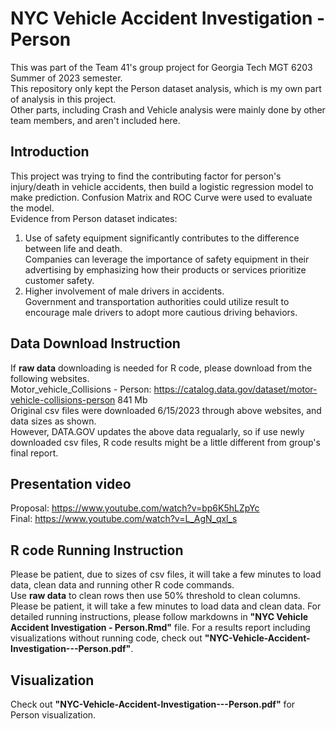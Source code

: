# NYC Vehicle Accident Investigation - Person
This was part of the Team 41's group project for Georgia Tech MGT 6203 Summer of 2023 semester.   
This repository only kept the Person dataset analysis, which is my own part of analysis in this project.   
Other parts, including Crash and Vehicle analysis were mainly done by other team members, and aren't included here. 

## Introduction
This project was trying to find the contributing factor for person's injury/death in vehicle accidents, then build a logistic regression model to make prediction. Confusion Matrix and ROC Curve were used to evaluate the model.   
Evidence from Person dataset indicates:   
1) Use of safety equipment significantly contributes to the difference between life and death.   
   Companies can leverage the importance of safety equipment in their advertising by emphasizing how their products or services prioritize customer safety.  
2) Higher involvement of male drivers in accidents.  
   Government and transportation authorities could utilize result to encourage male drivers to adopt more cautious driving behaviors.

## Data Download Instruction    
If **raw data** downloading is needed for R code, please download from the following websites.     
Motor_vehicle_Collisions - Person: https://catalog.data.gov/dataset/motor-vehicle-collisions-person    841 Mb    
Original csv files were downloaded 6/15/2023 through above websites, and data sizes as shown.    
However, DATA.GOV updates the above data regualarly, so if use newly downloaded csv files, R code results might be a little different from group's final report.     

## Presentation video
Proposal: https://www.youtube.com/watch?v=bp6K5hLZpYc    
Final: https://www.youtube.com/watch?v=L_AgN_qxl_s

## R code Running Instruction
Please be patient, due to sizes of csv files, it will take a few minutes to load data, clean data and running other R code commands.    
Use **raw data** to clean rows then use 50% threshold to clean columns. Please be patient, it will take a few minutes to load data and clean data. 
For detailed running instructions, please follow markdowns in **"NYC Vehicle Accident Investigation - Person.Rmd"** file. For a results report including visualizations without running code, check out **"NYC-Vehicle-Accident-Investigation---Person.pdf"**.  
  
## Visualization
Check out **"NYC-Vehicle-Accident-Investigation---Person.pdf"** for Person visualization.
